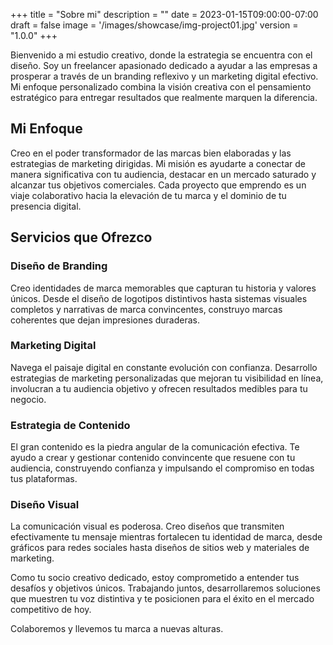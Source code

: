 +++
title = "Sobre mi"
description = ""
date = 2023-01-15T09:00:00-07:00
draft = false
image = '/images/showcase/img-project01.jpg'
version = "1.0.0"
+++

Bienvenido a mi estudio creativo, donde la estrategia se encuentra con el diseño. Soy un freelancer apasionado dedicado a ayudar a las empresas a prosperar a través de un branding reflexivo y un marketing digital efectivo. Mi enfoque personalizado combina la visión creativa con el pensamiento estratégico para entregar resultados que realmente marquen la diferencia.

## Mi Enfoque

Creo en el poder transformador de las marcas bien elaboradas y las estrategias de marketing dirigidas. Mi misión es ayudarte a conectar de manera significativa con tu audiencia, destacar en un mercado saturado y alcanzar tus objetivos comerciales. Cada proyecto que emprendo es un viaje colaborativo hacia la elevación de tu marca y el dominio de tu presencia digital.

## Servicios que Ofrezco

### Diseño de Branding
Creo identidades de marca memorables que capturan tu historia y valores únicos. Desde el diseño de logotipos distintivos hasta sistemas visuales completos y narrativas de marca convincentes, construyo marcas coherentes que dejan impresiones duraderas.

### Marketing Digital
Navega el paisaje digital en constante evolución con confianza. Desarrollo estrategias de marketing personalizadas que mejoran tu visibilidad en línea, involucran a tu audiencia objetivo y ofrecen resultados medibles para tu negocio.

### Estrategia de Contenido
El gran contenido es la piedra angular de la comunicación efectiva. Te ayudo a crear y gestionar contenido convincente que resuene con tu audiencia, construyendo confianza y impulsando el compromiso en todas tus plataformas.

### Diseño Visual
La comunicación visual es poderosa. Creo diseños que transmiten efectivamente tu mensaje mientras fortalecen tu identidad de marca, desde gráficos para redes sociales hasta diseños de sitios web y materiales de marketing.

Como tu socio creativo dedicado, estoy comprometido a entender tus desafíos y objetivos únicos. Trabajando juntos, desarrollaremos soluciones que muestren tu voz distintiva y te posicionen para el éxito en el mercado competitivo de hoy.

Colaboremos y llevemos tu marca a nuevas alturas.